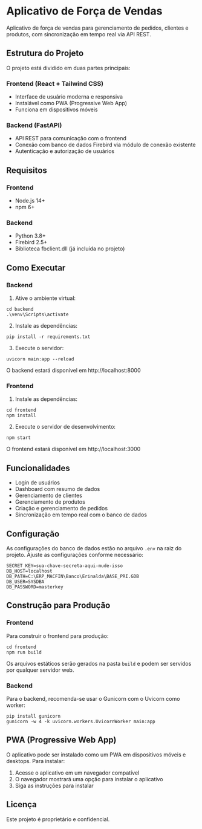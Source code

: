 # Aplicativo de Força de Vendas

Aplicativo de força de vendas para gerenciamento de pedidos, clientes e produtos, com sincronização em tempo real via API REST.

## Estrutura do Projeto

O projeto está dividido em duas partes principais:

### Frontend (React + Tailwind CSS)
- Interface de usuário moderna e responsiva
- Instalável como PWA (Progressive Web App)
- Funciona em dispositivos móveis

### Backend (FastAPI)
- API REST para comunicação com o frontend
- Conexão com banco de dados Firebird via módulo de conexão existente
- Autenticação e autorização de usuários

## Requisitos

### Frontend
- Node.js 14+
- npm 6+

### Backend
- Python 3.8+
- Firebird 2.5+
- Biblioteca fbclient.dll (já incluída no projeto)

## Como Executar

### Backend

1. Ative o ambiente virtual:
```
cd backend
.\venv\Scripts\activate
```

2. Instale as dependências:
```
pip install -r requirements.txt
```

3. Execute o servidor:
```
uvicorn main:app --reload
```

O backend estará disponível em http://localhost:8000

### Frontend

1. Instale as dependências:
```
cd frontend
npm install
```

2. Execute o servidor de desenvolvimento:
```
npm start
```

O frontend estará disponível em http://localhost:3000

## Funcionalidades

- Login de usuários
- Dashboard com resumo de dados
- Gerenciamento de clientes
- Gerenciamento de produtos
- Criação e gerenciamento de pedidos
- Sincronização em tempo real com o banco de dados

## Configuração

As configurações do banco de dados estão no arquivo `.env` na raiz do projeto. Ajuste as configurações conforme necessário:

```
SECRET_KEY=sua-chave-secreta-aqui-mude-isso
DB_HOST=localhost
DB_PATH=C:\ERP_MACFIN\Banco\Erinalda\BASE_PRI.GDB
DB_USER=SYSDBA
DB_PASSWORD=masterkey
```

## Construção para Produção

### Frontend

Para construir o frontend para produção:

```
cd frontend
npm run build
```

Os arquivos estáticos serão gerados na pasta `build` e podem ser servidos por qualquer servidor web.

### Backend

Para o backend, recomenda-se usar o Gunicorn com o Uvicorn como worker:

```
pip install gunicorn
gunicorn -w 4 -k uvicorn.workers.UvicornWorker main:app
```

## PWA (Progressive Web App)

O aplicativo pode ser instalado como um PWA em dispositivos móveis e desktops. Para instalar:

1. Acesse o aplicativo em um navegador compatível
2. O navegador mostrará uma opção para instalar o aplicativo
3. Siga as instruções para instalar

## Licença

Este projeto é proprietário e confidencial.
